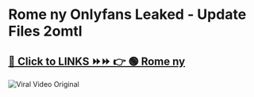 
 # Rome ny Onlyfans Leaked - Update Files 2omtl

## <h2><a href="https://clipsfans.com/Rome_ny&ref=git">🔗 Click to LINKS ⏩⏩ 👉 🟢 Rome ny </a></h2>

<a href="https://clipsfans.com/Rome_ny&ref=git" rel="nofollow" data-target="animated-image.originalLink"><img src="https://i.ibb.co.com/xMMVF88/686577567.gif" alt="Viral Video Original" style="max-width: 100%; display: inline-block;" data-target="animated-image.originalImage"></a>

